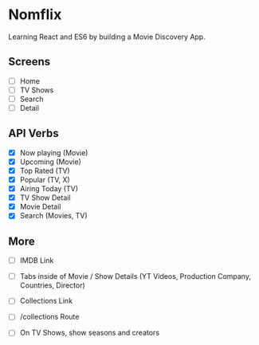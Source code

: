 # Nomflix

Learning React and ES6 by building a Movie Discovery App.


## Screens

- [ ] Home
- [ ] TV Shows
- [ ] Search
- [ ] Detail

## API Verbs

- [X] Now playing (Movie)
- [X] Upcoming (Movie)
- [X] Top Rated (TV)
- [X] Popular (TV, X)
- [X] Airing Today (TV)
- [X] TV Show Detail
- [X] Movie Detail
- [X] Search (Movies, TV)
  
## More

- [ ] IMDB Link
- [ ] Tabs inside of Movie / Show Details (YT Videos, Production Company, Countries, Director)
- [ ] Collections Link
- [ ] /collections Route
- [ ] On TV Shows, show seasons and creators


